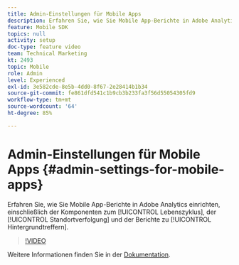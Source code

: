 ```yaml
---
title: Admin-Einstellungen für Mobile Apps
description: Erfahren Sie, wie Sie Mobile App-Berichte in Adobe Analytics einrichten, einschließlich Lebenszykluskomponenten, Standortverfolgung und Berichte zu Hintergrundtreffern.
feature: Mobile SDK
topics: null
activity: setup
doc-type: feature video
team: Technical Marketing
kt: 2493
topic: Mobile
role: Admin
level: Experienced
exl-id: 3e582cde-8e5b-4dd0-8f67-2e28414b1b34
source-git-commit: fe861dfd541c1b9cb3b233fa3f56d55054305fd9
workflow-type: tm+mt
source-wordcount: '64'
ht-degree: 85%

---
```


# Admin-Einstellungen für Mobile Apps {#admin-settings-for-mobile-apps}

Erfahren Sie, wie Sie Mobile App-Berichte in Adobe Analytics einrichten, einschließlich der Komponenten zum [!UICONTROL Lebenszyklus], der [!UICONTROL Standortverfolgung] und der Berichte zu [!UICONTROL Hintergrundtreffern].

>[!VIDEO](https://video.tv.adobe.com/v/25961/?quality=12)

Weitere Informationen finden Sie in der [Dokumentation](https://experienceleague.adobe.com/docs/mobile-services/using/get-started-ug/gs.html?lang=en).
